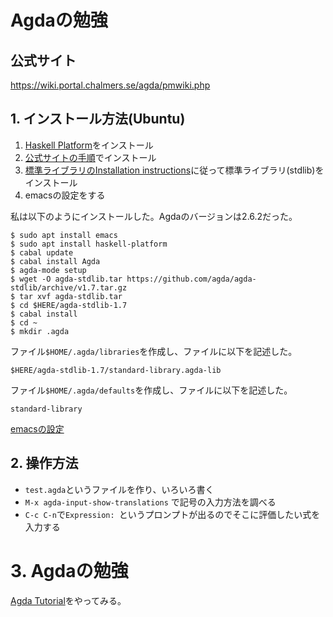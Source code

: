 Agdaの勉強
===

## 公式サイト

https://wiki.portal.chalmers.se/agda/pmwiki.php

## 1. インストール方法(Ubuntu)

1. [Haskell Platform](https://www.haskell.org/platform/#linux-ubuntu)をインストール
2. [公式サイトの手順](https://agda.readthedocs.io/en/latest/getting-started/installation.html)でインストール
3. [標準ライブラリのInstallation instructions](https://github.com/agda/agda-stdlib/blob/master/notes/installation-guide.md)に従って標準ライブラリ(stdlib)をインストール
4. emacsの設定をする

私は以下のようにインストールした。Agdaのバージョンは2.6.2だった。

```
$ sudo apt install emacs
$ sudo apt install haskell-platform
$ cabal update
$ cabal install Agda
$ agda-mode setup
$ wget -O agda-stdlib.tar https://github.com/agda/agda-stdlib/archive/v1.7.tar.gz
$ tar xvf agda-stdlib.tar
$ cd $HERE/agda-stdlib-1.7
$ cabal install
$ cd ~
$ mkdir .agda
```

ファイル`$HOME/.agda/libraries`を作成し、ファイルに以下を記述した。

```
$HERE/agda-stdlib-1.7/standard-library.agda-lib
```

ファイル`$HOME/.agda/defaults`を作成し、ファイルに以下を記述した。

```
standard-library
```

[emacsの設定](/.emacs.d)

## 2. 操作方法

- `test.agda`というファイルを作り、いろいろ書く
- `M-x agda-input-show-translations` で記号の入力方法を調べる
- `C-c C-n`で`Expression: `というプロンプトが出るのでそこに評価したい式を入力する

# 3. Agdaの勉強

[Agda Tutorial](https://people.inf.elte.hu/divip/AgdaTutorial/Index.html)をやってみる。
